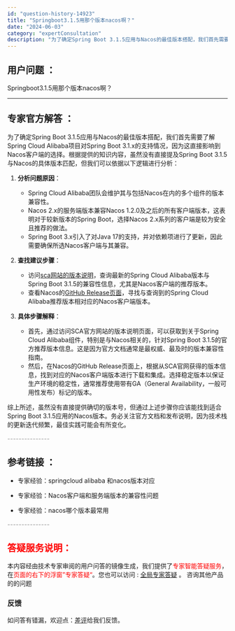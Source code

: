 ```yaml
---
id: "question-history-14923"
title: "Springboot3.1.5用那个版本nacos啊？"
date: "2024-06-03"
category: "expertConsultation"
description: "为了确定Spring Boot 3.1.5应用与Nacos的最佳版本搭配，我们首先需要了解Spring Cloud Alibaba项目对Spring Boot 3.1.x的支持情况，因为这直接影响到Nacos客户端的选择。根据提供的知识内容，虽然没有直接提及Spring Boot 3.1.5与Nac"
---
```


## 用户问题 ： 
 Springboot3.1.5用那个版本nacos啊？  

---------------
## 专家官方解答 ：

为了确定Spring Boot 3.1.5应用与Nacos的最佳版本搭配，我们首先需要了解Spring Cloud Alibaba项目对Spring Boot 3.1.x的支持情况，因为这直接影响到Nacos客户端的选择。根据提供的知识内容，虽然没有直接提及Spring Boot 3.1.5与Nacos的具体版本匹配，但我们可以依据以下逻辑进行分析：

1. **分析问题原因**：
   - Spring Cloud Alibaba团队会维护其与包括Nacos在内的多个组件的版本兼容性。
   - Nacos 2.x的服务端版本兼容Nacos 1.2.0及之后的所有客户端版本，这表明对于较新版本的Spring Boot，选择Nacos 2.x系列的客户端是较为安全且推荐的做法。
   - Spring Boot 3.x引入了对Java 17的支持，并对依赖项进行了更新，因此需要确保所选Nacos客户端与其兼容。

2. **查找建议步骤**：
   - 访问[sca网站的版本说明](https://sca.aliyun.com/docs/2023/overview/version-explain/?spm=5176.29160081.0.0.74805a752XWBvK)，查询最新的Spring Cloud Alibaba版本与Spring Boot 3.1.5的兼容性信息，尤其是Nacos客户端的推荐版本。
   - 查看Nacos的[GitHub Release页面](https://github.com/alibaba/nacos/releases)，寻找与查询到的Spring Cloud Alibaba推荐版本相对应的Nacos客户端版本。

3. **具体步骤解释**：
   - 首先，通过访问SCA官方网站的版本说明页面，可以获取到关于Spring Cloud Alibaba组件，特别是与Nacos相关的，针对Spring Boot 3.1.5的官方推荐版本信息。这是因为官方文档通常是最权威、最及时的版本兼容性指南。
   - 然后，在Nacos的GitHub Release页面上，根据从SCA官网获得的版本信息，找到对应的Nacos客户端版本进行下载和集成。选择稳定版本以保证生产环境的稳定性，通常推荐使用带有GA（General Availability，一般可用性发布）标记的版本。

综上所述，虽然没有直接提供确切的版本号，但通过上述步骤你应该能找到适合Spring Boot 3.1.5应用的Nacos版本。务必关注官方文档和发布说明，因为技术栈的更新迭代频繁，最佳实践可能会有所变化。


<font color="#949494">---------------</font> 


## 参考链接 ：

* 专家经验：springcloud alibaba 和nacos版本对应 
 
 * 专家经验：Nacos客户端和服务端版本的兼容性问题 
 
 * 专家经验：nacos哪个版本最常用 


 <font color="#949494">---------------</font> 
 


## <font color="#FF0000">答疑服务说明：</font> 

本内容经由技术专家审阅的用户问答的镜像生成，我们提供了<font color="#FF0000">专家智能答疑服务</font>，在<font color="#FF0000">页面的右下的浮窗”专家答疑“</font>。您也可以访问 : [全局专家答疑](https://answer.opensource.alibaba.com/docs/intro) 。 咨询其他产品的的问题

### 反馈
如问答有错漏，欢迎点：[差评](https://ai.nacos.io/user/feedbackByEnhancerGradePOJOID?enhancerGradePOJOId=14924)给我们反馈。

